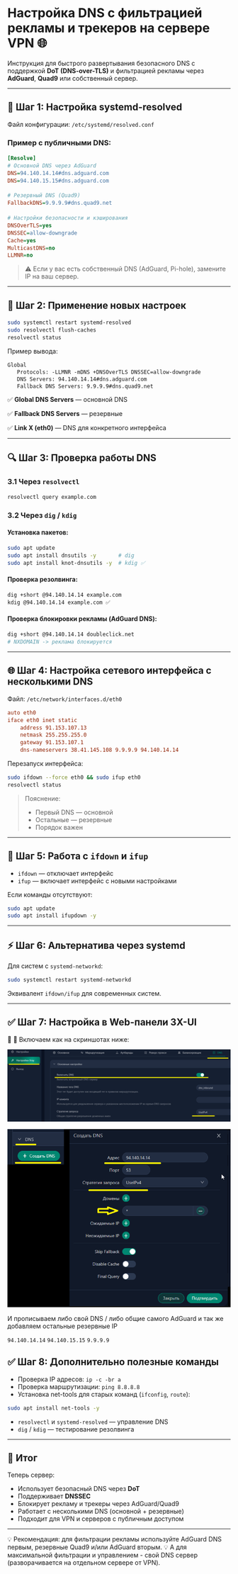 # Настройка DNS с фильтрацией рекламы и трекеров на сервере VPN 🌐

Инструкция для быстрого развертывания безопасного DNS с поддержкой **DoT (DNS-over-TLS)** и фильтрацией рекламы через **AdGuard**, **Quad9** или собственный сервер.  

---

## 📝 Шаг 1: Настройка systemd-resolved

Файл конфигурации: `/etc/systemd/resolved.conf`

### Пример с публичными DNS:

```ini
[Resolve]
# Основной DNS через AdGuard
DNS=94.140.14.14#dns.adguard.com
DNS=94.140.15.15#dns.adguard.com

# Резервный DNS (Quad9)
FallbackDNS=9.9.9.9#dns.quad9.net

# Настройки безопасности и кэширования
DNSOverTLS=yes
DNSSEC=allow-downgrade
Cache=yes
MulticastDNS=no
LLMNR=no
````

> ⚠️ Если у вас есть собственный DNS (AdGuard, Pi-hole), замените IP на ваш сервер.

---

## 🚀 Шаг 2: Применение новых настроек

```bash
sudo systemctl restart systemd-resolved
sudo resolvectl flush-caches
resolvectl status
```

Пример вывода:

```
Global
   Protocols: -LLMNR -mDNS +DNSOverTLS DNSSEC=allow-downgrade
   DNS Servers: 94.140.14.14#dns.adguard.com
   Fallback DNS Servers: 9.9.9.9#dns.quad9.net
```

✅ **Global DNS Servers** — основной DNS 

✅ **Fallback DNS Servers** — резервные 

✅ **Link X (eth0)** — DNS для конкретного интерфейса 

---

## 🔍 Шаг 3: Проверка работы DNS

### 3.1 Через `resolvectl`

```bash
resolvectl query example.com
```

### 3.2 Через `dig` / `kdig`

#### Установка пакетов:

```bash
sudo apt update
sudo apt install dnsutils -y       # dig
sudo apt install knot-dnsutils -y  # kdig ✅
```

#### Проверка резолвинга:

```bash
dig +short @94.140.14.14 example.com
kdig @94.140.14.14 example.com ✅
```

#### Проверка блокировки рекламы (AdGuard DNS):

```bash
dig +short @94.140.14.14 doubleclick.net
# NXDOMAIN -> реклама блокируется
```

---

## 🌐 Шаг 4: Настройка сетевого интерфейса с несколькими DNS

Файл: `/etc/network/interfaces.d/eth0`

```ini
auto eth0
iface eth0 inet static
    address 91.153.107.13
    netmask 255.255.255.0
    gateway 91.153.107.1
    dns-nameservers 38.41.145.108 9.9.9.9 94.140.14.14
```

Перезапуск интерфейса:

```bash
sudo ifdown --force eth0 && sudo ifup eth0
resolvectl status
```

> Пояснение:
>
> * Первый DNS — основной
> * Остальные — резервные
> * Порядок важен

---

## 🔧 Шаг 5: Работа с `ifdown` и `ifup`

* `ifdown` — отключает интерфейс
* `ifup` — включает интерфейс с новыми настройками

Если команды отсутствуют:

```bash
sudo apt update
sudo apt install ifupdown -y
```

---

## ⚡ Шаг 6: Альтернатива через systemd

Для систем с `systemd-networkd`:

```bash
sudo systemctl restart systemd-networkd
```

Эквивалент `ifdown/ifup` для современных систем.

---

## ✅ Шаг 7: Настройка в Web-панели 3X-UI

📸 📸 Включаем как на скриншотах ниже:

![sc-06](https://github.com/soulpastwk/share/blob/main/media/vpn00/scr-03.png)

![sc-06](https://github.com/soulpastwk/share/blob/main/media/vpn00/scr-04.png)

И прописываем либо свой DNS / либо общие самого AdGuard и так же добавляем остальные резервные IP

`94.140.14.14`
`94.140.15.15`
`9.9.9.9`

## ✅ Шаг 8: Дополнительно полезные команды

* Проверка IP адресов: `ip -c -br a`
* Проверка маршрутизации: `ping 8.8.8.8`
* Установка net-tools для старых команд (`ifconfig`, `route`):

```bash
sudo apt install net-tools -y
```

* `resolvectl` и `systemd-resolved` — управление DNS
* `dig` / `kdig` — тестирование резолвинга

---

## 📌 Итог

Теперь сервер:

* Использует безопасный DNS через **DoT**
* Поддерживает **DNSSEC**
* Блокирует рекламу и трекеры через AdGuard/Quad9
* Работает с несколькими DNS (основной + резервные)
* Подходит для VPN и серверов с публичным доступом

---

💡 Рекомендация: для фильтрации рекламы используйте AdGuard DNS первым, резервные Quad9 и/или AdGuard вторым.
💡 А для максимальной фильтрации и управлением - свой DNS сервер (разворачивается на отдельном сервере от VPN).
